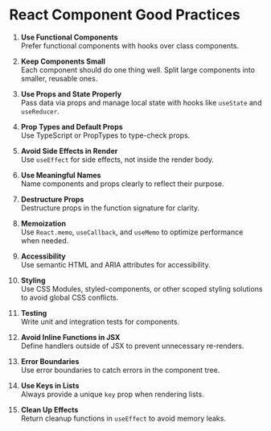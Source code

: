 # React Component Good Practices

1. **Use Functional Components**  
   Prefer functional components with hooks over class components.

2. **Keep Components Small**  
   Each component should do one thing well. Split large components into smaller, reusable ones.

3. **Use Props and State Properly**  
   Pass data via props and manage local state with hooks like `useState` and `useReducer`.

4. **Prop Types and Default Props**  
   Use TypeScript or PropTypes to type-check props.

5. **Avoid Side Effects in Render**  
   Use `useEffect` for side effects, not inside the render body.

6. **Use Meaningful Names**  
   Name components and props clearly to reflect their purpose.

7. **Destructure Props**  
   Destructure props in the function signature for clarity.

8. **Memoization**  
   Use `React.memo`, `useCallback`, and `useMemo` to optimize performance when needed.

9. **Accessibility**  
   Use semantic HTML and ARIA attributes for accessibility.

10. **Styling**  
    Use CSS Modules, styled-components, or other scoped styling solutions to avoid global CSS conflicts.

11. **Testing**  
    Write unit and integration tests for components.

12. **Avoid Inline Functions in JSX**  
    Define handlers outside of JSX to prevent unnecessary re-renders.

13. **Error Boundaries**  
    Use error boundaries to catch errors in the component tree.

14. **Use Keys in Lists**  
    Always provide a unique `key` prop when rendering lists.

15. **Clean Up Effects**  
    Return cleanup functions in `useEffect` to avoid memory leaks.
